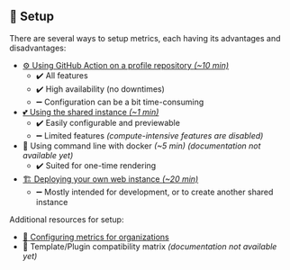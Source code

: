 ## 🦮 Setup

There are several ways to setup metrics, each having its advantages and disadvantages:

* [⚙️ Using GitHub Action on a profile repository *(~10 min)*](/.github/readme/partials/documentation/setup/action.md)
  * ✔️ All features
  * ✔️ High availability (no downtimes)
  * ➖ Configuration can be a bit time-consuming
* [💕 Using the shared instance *(~1 min)*](/.github/readme/partials/documentation/setup/shared.md)
  * ✔️ Easily configurable and previewable
  * ➖ Limited features *(compute-intensive features are disabled)*
* 🐳 Using command line with docker *(~5 min)* *(documentation not available yet)*
  * ✔️ Suited for one-time rendering
* [🏗️ Deploying your own web instance *(~20 min)*](/.github/readme/partials/documentation/setup/web.md)
  * ➖ Mostly intended for development, or to create another shared instance

Additional resources for setup:
* [🏦 Configuring metrics for organizations](/.github/readme/partials/documentation/organizations.md)
* 🧰 Template/Plugin compatibility matrix *(documentation not available yet)*